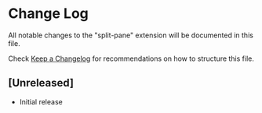 # Change Log

All notable changes to the "split-pane" extension will be documented in this file.

Check [Keep a Changelog](http://keepachangelog.com/) for recommendations on how to structure this file.

## [Unreleased]

- Initial release
